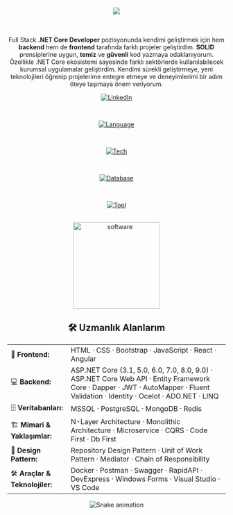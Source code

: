 <div align="center">

<h1 align="center">
    <img src="https://readme-typing-svg.herokuapp.com/?font=Righteous&size=35&center=true&vCenter=true&width=700&height=70&duration=4000&lines=Merhaba+Ben+Tunahan+👋;Full+Stack+.NET+Core+Geliştiricisiyim!;" />
</h1>
<br>

Full Stack **.NET Core Developer** pozisyonunda kendimi geliştirmek için hem **backend** hem de **frontend** tarafında farklı projeler geliştirdim. **SOLID** prensiplerine uygun, **temiz** ve **güvenli** kod yazmaya odaklanıyorum. Özellikle .NET Core ekosistemi sayesinde farklı sektörlerde kullanılabilecek kurumsal uygulamalar geliştirdim. Kendimi sürekli geliştirmeye, yeni teknolojileri öğrenip projelerime entegre etmeye ve deneyimlerimi bir adım öteye taşımaya önem veriyorum.

[![LinkedIn](https://img.shields.io/badge/LinkedIn-%230077B5.svg?logo=linkedin&logoColor=white)](https://linkedin.com/in/tunahancengiz)  

<br>

[![Language](https://go-skill-icons.vercel.app/api/icons?i=html,css,bootstrap,js,jquery,react,angular,cs,dotnet)](https://www.linkedin.com/in/tunahancengiz/)

<br>

[![Tech](https://go-skill-icons.vercel.app/api/icons?i=azure,docker,rabbitmq,elasticsearch,kubernetes,postman)](https://www.linkedin.com/in/tunahancengiz/)

<br>

[![Database](https://go-skill-icons.vercel.app/api/icons?i=mysql,mongodb,sqlserver,redis,postgres)](https://www.linkedin.com/in/tunahancengiz/)

<br>

[![Tool](https://go-skill-icons.vercel.app/api/icons?i=github,git,vscode,visualstudio)](https://www.linkedin.com/in/tunahancengiz/)

<br>
    <img src="https://github.com/user-attachments/assets/32634fbf-b87a-49bd-82ae-4b2558a9cf57" alt="software" width="200"/>


## 🛠️ Uzmanlık Alanlarım  

<table>
  <tr>
    <td align="left">🎨 <b>Frontend:</b></td>
    <td align="left">HTML · CSS · Bootstrap · JavaScript · React · Angular</td>
  </tr>
  <tr>
    <td align="left">💻 <b>Backend:</b></td>
    <td align="left">
      ASP.NET Core (3.1, 5.0, 6.0, 7.0, 8.0, 9.0) · ASP.NET Core Web API · Entity Framework Core · Dapper · JWT · AutoMapper · Fluent Validation · Identity · Ocelot · ADO.NET · LINQ
    </td>
  </tr>
  <tr>
    <td align="left">🗄️ <b>Veritabanları:</b></td>
    <td align="left">MSSQL · PostgreSQL · MongoDB · Redis</td>
  </tr>
  <tr>
    <td align="left">🏗️ <b>Mimari & Yaklaşımlar:</b></td>
    <td align="left">N-Layer Architecture · Monolithic Architecture · Microservice · CQRS · Code First · Db First</td>
  </tr>
  <tr>
    <td align="left">📐 <b>Design Pattern:</b></td>
    <td align="left">Repository Design Pattern · Unit of Work Pattern · Mediator · Chain of Responsibility</td>
  </tr>
  <tr>
    <td align="left">🛠️ <b>Araçlar & Teknolojiler:</b></td>
    <td align="left">Docker · Postman · Swagger · RapidAPI · DevExpress · Windows Forms · Visual Studio · VS Code</td>
  </tr>
</table>

<img src="https://tunadeveloper.github.io/tunadeveloper/snake.svg" alt="Snake animation" />

    
</div>
